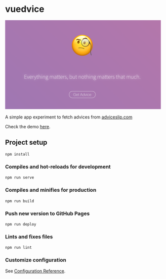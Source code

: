 # vuedvice

![Screenshot](screenshot.png)

A simple app experiment to fetch advices from [adviceslip.com](https://api.adviceslip.com/)

Check the demo [here](https://vnakamura.github.io/vuedvice/).

## Project setup

```
npm install
```

### Compiles and hot-reloads for development

```
npm run serve
```

### Compiles and minifies for production

```
npm run build
```

### Push new version to GitHub Pages

```
npm run deploy
```

### Lints and fixes files

```
npm run lint
```

### Customize configuration

See [Configuration Reference](https://cli.vuejs.org/config/).
